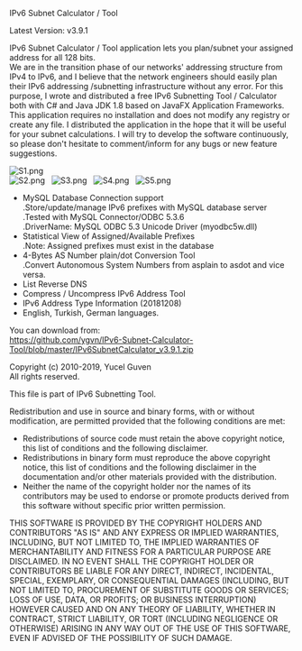 IPv6 Subnet Calculator / Tool

Latest Version: v3.9.1

IPv6 Subnet Calculator / Tool application lets you plan/subnet your assigned address for all 128 bits.   
We are in the transition phase of our networks' addressing structure from IPv4 to IPv6, and I believe that the network engineers should easily plan their IPv6 addressing /subnetting infrastructure without any error. For this purpose, I wrote and distributed a free IPv6 Subnetting Tool / Calculator both with C# and Java JDK 1.8 based on JavaFX Application Frameworks.    
This application requires no installation and does not modify any registry or create any file.
I distributed the application in the hope that it will be useful for your subnet calculations.
I will try to develop the software continuously, so please don't hesitate to comment/inform for any bugs or new feature suggestions. 

![S1.png](https://raw.githubusercontent.com/ygvn/IPv6-Subnet-Calculator-Tool-CSharp/master/S1.png)   
![S2.png](https://raw.githubusercontent.com/ygvn/IPv6-Subnet-Calculator-Tool-CSharp/master/S2.png)   
![S3.png](https://raw.githubusercontent.com/ygvn/IPv6-Subnet-Calculator-Tool-CSharp/master/S3.png)   
![S4.png](https://raw.githubusercontent.com/ygvn/IPv6-Subnet-Calculator-Tool-CSharp/master/S4.png)   
![S5.png](https://raw.githubusercontent.com/ygvn/IPv6-Subnet-Calculator-Tool-CSharp/master/S5.png)   


* MySQL Database Connection support     
  .Store/update/manage IPv6 prefixes with MySQL database server   
  .Tested with MySQL Connector/ODBC 5.3.6   
  .DriverName: MySQL ODBC 5.3 Unicode Driver (myodbc5w.dll)   
* Statistical View of Assigned/Available Prefixes   
  .Note: Assigned prefixes must exist in the database   
* 4-Bytes AS Number plain/dot Conversion Tool   
  .Convert Autonomous System Numbers from asplain to asdot and vice versa.   
* List Reverse DNS   
* Compress / Uncompress IPv6 Address Tool
* IPv6 Address Type Information (20181208)
* English, Turkish, German languages.

You can download from:   
https://github.com/ygvn/IPv6-Subnet-Calculator-Tool/blob/master/IPv6SubnetCalculator_v3.9.1.zip


Copyright (c) 2010-2019, Yucel Guven   
All rights reserved.

This file is part of IPv6 Subnetting Tool.

Redistribution and use in source and binary forms, with or without
modification, are permitted provided that the following conditions are met:

 * Redistributions of source code must retain the above copyright notice, this
   list of conditions and the following disclaimer.
 * Redistributions in binary form must reproduce the above copyright notice,
   this list of conditions and the following disclaimer in the documentation
   and/or other materials provided with the distribution.
 * Neither the name of the copyright holder nor the names of its
   contributors may be used to endorse or promote products derived from
   this software without specific prior written permission.

THIS SOFTWARE IS PROVIDED BY THE COPYRIGHT HOLDERS AND CONTRIBUTORS "AS IS"
AND ANY EXPRESS OR IMPLIED WARRANTIES, INCLUDING, BUT NOT LIMITED TO, THE
IMPLIED WARRANTIES OF MERCHANTABILITY AND FITNESS FOR A PARTICULAR PURPOSE ARE
DISCLAIMED. IN NO EVENT SHALL THE COPYRIGHT HOLDER OR CONTRIBUTORS BE LIABLE
FOR ANY DIRECT, INDIRECT, INCIDENTAL, SPECIAL, EXEMPLARY, OR CONSEQUENTIAL
DAMAGES (INCLUDING, BUT NOT LIMITED TO, PROCUREMENT OF SUBSTITUTE GOODS OR
SERVICES; LOSS OF USE, DATA, OR PROFITS; OR BUSINESS INTERRUPTION) HOWEVER
CAUSED AND ON ANY THEORY OF LIABILITY, WHETHER IN CONTRACT, STRICT LIABILITY,
OR TORT (INCLUDING NEGLIGENCE OR OTHERWISE) ARISING IN ANY WAY OUT OF THE USE
OF THIS SOFTWARE, EVEN IF ADVISED OF THE POSSIBILITY OF SUCH DAMAGE.
